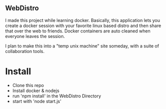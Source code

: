 ## WebDistro
I made this project while learning docker. Basically, this application lets you create a docker session with your favorite linux based distro and then share that over the web to friends. Docker containers are auto cleaned when everyone leaves the session.

I plan to make this into a "temp unix machine" site someday, with a suite of collaboration tools.

# Install
- Clone this repo
- Install docker & nodejs
- run 'npm install' in the WebDistro Directory
- start with 'node start.js'